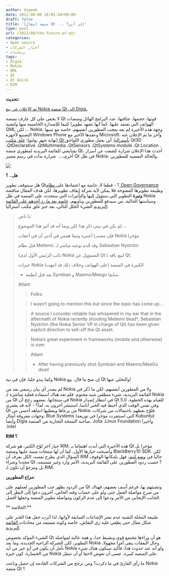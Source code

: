 ```yaml
---
author: dzgeek
date: 2012-08-06 18:01:56+00:00
draft: false
title: '[مقال] منصة Qt ... إلى أين؟'
type: post
url: /2012/08/the-future-of-qt/
categories:
- Open source
- أخبار الشركات
- برمجيات
tags:
- Digia
- Nokia
- QML
- Qt
- Qt Quick
- RIM
---
```


**تحديث:**

[تم الإعلان عن بيع Nokia منصة Qt إلى Digia.](https://www.it-scoop.com/2012/08/digia-to-acquire-qt-from-nokia/)

لا يخفى على كل عارف بمنصة Qt قوتها، حجمها، عتاقتها، عدد البرامج الهائل ومنصات الهواتف التي تعتمد عليها، كما أنها تشهد تطويرا كثيفا للإصدارة الخامسة منها ولتقنية QML لكن ... Nokia، وجهة هذه الأخيرة لم يعد يعجب المطورين أنفسهم، خاصة مع تبنيها التصنيع لأجهزة Windows Phone وعقدها الأخير مع Microsoft، وآخر ما تم الإعلان عنه (نهاية شهر يوليو): [غلق مكتب Qt بأستراليا](http://lists.qt-project.org/pipermail/development/2012-August/005467.html)، أين يعمل مطوري اللواحق Qt3D ،QtDeclarative ،QtMultimedia ،QtSensors ،QtSystems module ،Qt Location . بمتابعتي للقائمة البريدية لمطوري منصة Qt، أحدث هذا الإعلان شرارة كشفت عن أسرار أخرى،...  شرارة بدأت في رسم مصير Qt في ظل Nokia، والحالة النفسية للمطورين.

[![](https://www.it-scoop.com/wp-content/uploads/2012/08/Qt-300x149.png)
](https://www.it-scoop.com/wp-content/uploads/2012/08/Qt.png)

**هل.. ؟**

هل سيتوقف تطوير Qt؟ - قطعا لا، خاصة مع اعتمادها على[ نظام Open Governance](http://labs.qt.nokia.com/2010/06/03/qt-and-open-governance/) وطبيعة تطويرها المفتوحة فلا يمكن لأية شركة إيقاف تطويرها، لكن هدف المقال مناقشة **وتيرة** التطوير التي ستؤول إليها والتأثيرات التي ستحدث على المنصة في ظل Nokia وسياستها الحالية، من سيدفع للمطورين ويأويهم، [خاصة بعد ما رد أحدهم على القائمة البريدية](http://lists.qt-project.org/pipermail/development/2012-August/005478.html) الشيء الجلل التالي، بعد خبر غلق مكتب أستراليا:


<blockquote>يا ناس:

لم يكن في نيتي ذكر هذا لكن وبما أنه قد أثير هذا الموضوع ...

فإن مصدرا أعتبره وثيقا همس في أذني أن في أعقاب Nokia مؤخرا

قتل نظام Meltemi، وقد قُدم توجيه مباشر لـ Sebastian Nyström

(نائب الرئيس الأول لدى Nokia المسؤول عن Qt ) لبيع باقة Qt.

خبرات Nokia الكبيرة في المنصة (على الهواتف وخلاف ذلك قد انتهت)

* بعد قتل أنظمة Symbian و Maemo/Meego سابقا.</blockquote>





<blockquote>Atlant

> 
> Folks:
> 
> 

> 
> I wasn’t going to mention this but since the topic has come up…
> 
> 

> 
> A source I consider reliable has whispered in my ear that
in the aftermath of Nokia recently shooting Meltemi dead*,
Sebastian Nyström (the Nokia Senior VP in charge of Qt) has
been given explicit direction to sell-off the Qt asset.
> 
> 

> 
> Nokia’s great experiment in frameworks (mobile and otherwise)
is over.
> 
> 

> 
> Atlant
> 
> 

> 
> * After having previously shot Symbian and Maemo/MeeGo dead
> 
> 
</blockquote>


وكما يبدو جليا، فإن في نية Nokia إن صح ما قال، بيع Qt والتخلي عنها!

لم يصدر أي بيان رسمي بعد من Nokia ولا من المطورين أنفسهم، لكن ما ذُكر في القائمة البريدية، شيء منطقي شبه محتوم، فلم تعد هناك استفادة فعلية مباشرة لـ Nokia من Qt في منتجاتها، بعضهم رجح أن Nokia في انتظار إصدار Qt 5.0 للقيام بهذه الخطوة. وفي نفس الوقت الذي أحبط فيه الخبر أناسا، استبشر آخرون به، لما؟ - لأنه قد يشتري Qt من يرعاها ويعطيها انتباهه أحسن من Nokia، فلوّح بعظهم باحتمالات من شركات وجهات معروفة أمثال: Blue Systems (التي استثمرت مؤخرا في توزيعة Kubuntu)  وأيضا Digia صاحبة النسخة التجارية من المنصة، Jolla ،Linux Foundation وأخيرا .Intel

**RIM ؟**

خيار آخر لوّح الكثير، هو شركة RIM، هذه الأخيرة التي أبدت اهتماما بـ Qt مؤخرا بل وأصبحت خيارها الأول، كما أن لها منتجات مبنية عليها ومنصة BlackBerry10 SDK. لكن السؤال الذي يطرح نفسه، الكل يعرف أن RIM حاليا في [وضع لئيم](https://www.it-scoop.com/2011/12/who-will-eat-rim/)، فهل بإمكانها الوقوف مجددا وشراء Qt ؟ حسب ردود المطورين على القائمة البريدية، الأمر وارد وغير مستبعد، بل ومرجوٌ أن تكون لـ RIM.

**مزاج المطورين:**

من الردود يظهر حب المطورين لعملهم على Qt وتشبثهم بها، فرغم أسف بعضهم، فهناك من صرح مواصلة العمل حتى ولو على حساب وقته الخاص، آخرون دعوا إلى النظر إلى الجانب الإيجابي من الأمر ودعوا إلى عدم الركون ومواصلة تطوير المنصة وجعلها أفضل.

** الخلاصة:**

طبيعة المجلة التقنية عدم نشر الإشاعات السابقة لأوانها، لذا آثرت جعل هذا الخبر على شكل مقال حتى يظفي عليه زي النقاش، خاصة وكونه مستمد من محادثات[ القائمة البريدية](http://lists.qt-project.org/pipermail/development/).

الشيء المؤكد بخصوص Qt هو أن وراءها مجتمع قوي ونشيط جدا، و همة عالية لمواصلة التطوير، لكن الشركة الراعية الجديدة، وما بعد Nokia وحال النفقات يبقى أمرا مجهولا، نأمل أن يكون في أيدٍ خير من أيد Nokia ولو أنه عند حدوث هذا، فأكيد سيكون هناك شيء من الخسارة، كون خبرة Nokia على المنصة كبيرة. عسى أن تعوض لاحقا أو أن تنتقل.

ما رأي القارئ في ما ذكرت؟ ومن ترجح من الشركات القادمة إن حصل وباعت Nokia منصة Qt ؟
